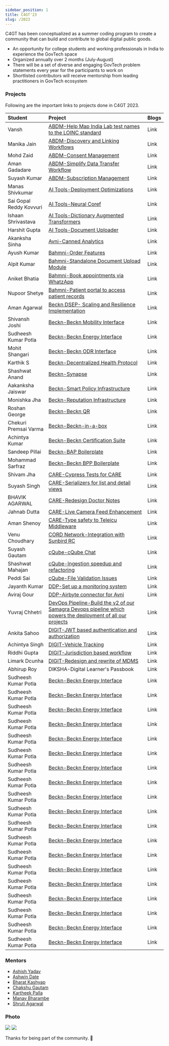 ```yaml
---
sidebar_position: 1
title: C4GT'23
slug: /2023
---
```


C4GT has been conceptualized as a summer coding program to create a community that can build and contribute to global digital public goods.

- An opportunity for college students and working professionals in India to experience the GovTech space
- Organized annually over 2 months (July-August)
- There will be a set of diverse and engaging GovTech problem statements every year for the participants to work on
- Shortlisted contributors will receive mentorship from leading practitioners in GovTech ecosystem

### Projects

Following are the important links to projects done in C4GT 2023.

| Student          | Project                                        | Blogs                                                                                                                                |
| :--------------- | :--------------------------------------------- | :----------------------------------------------------------------------------------------------------------------------------------- |
| Vansh   | [ABDM-Help Map India Lab test names to the LOINC standard](https://github.com/kiranma72/loinc-india/issues/1)                        | Link                                                                                                                                 |
| Manika Jain      | [ABDM-Discovery and Linking Workflows](https://github.com/atulai-sg/abdm-sdk/issues/1)     | Link                                                                                                                                 |
| Mohd Zaid  | [ABDM-Consent Management   ](https://github.com/atulai-sg/abdm-sdk/issues/2)          | Link                                                                                                                                 |
| Aman Gadadare      | [ABDM-Simplify Data Transfer Workflow](https://github.com/atulai-sg/abdm-sdk/issues/3) | Link                                                                                                                                 |
| Suyash Kumar    | [ABDM-Subscription Management    ](https://github.com/atulai-sg/abdm-sdk/issues/4)           | Link                                                                                                                                 |
| Manas Shivkumar    | [AI Tools-Deployment Optimizations](https://github.com/Samagra-Development/ai-tools/issues/80)      | Link  |
| Sai Gopal Reddy Kovvuri | [AI Tools-Neural Coref](https://github.com/Samagra-Development/ai-tools/issues/42) | Link                                                                                                                                 |
| Ishaan Shrivastava    | [AI Tools-Dictionary Augmented Transformers ](https://github.com/Samagra-Development/ai-tools/issues/81)    | Link                                                                                                                                 |
| Harshit Gupta      | [AI Tools-Document Uploader  ](https://github.com/Samagra-Development/ai-tools/issues/78)                     | Link                                                                                                                                 |
| Akanksha Sinha | [Avni-Canned Analytics ](https://github.com/avniproject/avni-product/issues/1334) | Link                                                                                                                                 |
| Ayush Kumar   | [Bahmni-Order Features](https://github.com/Bahmni/connect2Bahmni/issues/3)            | Link                                                                                                                                 |
| Alpit Kumar  | [Bahmni-Standalone Document Upload Module](https://bahmni.atlassian.net/browse/BAH-3006)   | Link                                                                                                                                 |
| Aniket Bhatia   | [Bahmni-Book appointments via WhatzApp ](https://github.com/Bahmni/openmrs-module-bahmniapps/issues/572)              | Link                                                                                                                                 |
| Nupoor Shetye  |  [Bahmni-Patient portal to access patient records](https://github.com/Bahmni/openmrs-module-bahmniapps/issues/573)             | Link         
| Aman Agarwal   | [Beckn DSEP- Scaling and Resilience Implementation ](https://github.com/ELEVATE-Project/mentoring-bap-service/issues/2)              | Link         
| Shivansh Joshi   | [Beckn-Beckn Mobility Interface](https://github.com/beckn/mobility/issues/55)                | Link         
| Sudheesh Kumar Potla   | [Beckn-Beckn Energy Interface    ](https://github.com/beckn/energy/issues/1)           | Link         
| Mohit Shangari   | [Beckn-Beckn ODR Interface ](https://github.com/beckn/online-dispute-resolution/issues/1)          | Link    
| Karthik S   | [Beckn-Decentralized Health Protocol ](https://github.com/dhp-project/DHP-Specs/issues/99)       | Link    
| Shashwat Anand   | [Beckn-Synapse  ](https://github.com/beckn/synapse/issues/1)      | Link    
| Aakanksha Jaiswar  | [Beckn-Smart Policy Infrastructure ](https://github.com/beckn/policy-admin-api/issues/19)         | Link    
| Monishka Jha   | [Beckn-Reputation Infrastructure](https://github.com/beckn/reputation-infra/issues/1)        | Link    
| Roshan George   |[Beckn-Beckn QR   ](https://github.com/beckn/beckn-qr-code-generator/issues/1)       | Link    
| Chekuri Premsai Varma   | [Beckn-Beckn-in-a-box](https://github.com/beckn/beckn-in-a-box/issues/9)           | Link    
| Achintya Kumar   | [Beckn-Beckn Certification Suite ](https://github.com/beckn/certification-suite/issues/1)        | Link    
| Sandeep Pillai  | [Beckn-BAP Boilerplate  ](https://github.com/beckn/BAP-Boilerplate-SDK/issues/1)        | Link    
| Mohammad Sarfraz  | [Beckn-Beckn BPP Boilerplate ](https://github.com/beckn/BPP-Boilerplate-SDK/issues/1)        | Link    
| Shivam Jha   | [CARE-Cypress Tests for CARE](https://github.com/coronasafe/care_fe/issues/5491)           | Link    
| Suyash Singh   | [CARE-Serializers for list and detail views  ](https://github.com/coronasafe/care_fe/issues/5492)     | Link    
| BHAVIK AGARWAL   | [CARE-Redesign Doctor Notes](https://github.com/coronasafe/care_fe/issues/5493)        | Link    
| Jahnab Dutta   | [CARE-Live Camera Feed Enhancement ](https://github.com/coronasafe/care_fe/issues/5494)       | Link    
| Aman Shenoy   | [CARE-Type safety to Teleicu Middleware ](https://github.com/coronasafe/care_fe/issues/5495)       | Link    
| Venu Choudhary   | [CORD Network-Integration with Sunbird RC ](https://github.com/dhiway/cord/issues/163)         | Link    
| Suyash Gautam  |[cQube-cQube Chat  ](https://github.com/Sunbird-cQube/cQubeChat/issues/1)       | Link    
| Shashwat Mahajan  | [cQube-Ingestion speedup and refactoring](https://github.com/ChakshuGautam/cQube-POCs/issues/90)           | Link    
| Peddi Sai   | [cQube-File Validation Issues    ](https://github.com/Sunbird-cQube/InputFileValidator/issues/1)      | Link    
| Jayanth Kumar  | [DDP-Set up a monitoring system](https://github.com/DevDataPlatform/platform_infra/issues/10)          | Link    
| Aviraj Gour   | [DDP-Airbyte connector for Avni](https://github.com/DevDataPlatform/airbyte/issues/36)            | Link    
| Yuvraj Chhetri  | [DevOps Pipeline-Build the v2 of our Samagra Devops pipeline which powers the deployment of all our projects ](https://github.com/Samagra-Development/samagra-devops/issues/6)       | Link    
| Ankita Sahoo  | [DIGIT-JWT based authentication and authorization ](https://github.com/egovernments/Digit-Core/issues/77)        | Link    
| Achintya Singh  | [DIGIT-Vehicle Tracking ](https://github.com/egovernments/Digit-Core/issues/79)        | Link    
| Riddhi Gupta   | [DIGIT-Jurisdiction based workflow ](https://github.com/egovernments/Digit-Core/issues/71)          | Link    
| Limark Dcunha  | [DIGIT-Redesign and rewrite of MDMS  ](https://github.com/egovernments/Digit-Core/issues/76)         | Link    
| Abhirup Roy  | DIKSHA-Digital Learner's Passbook        | Link    
| Sudheesh Kumar Potla   | [Beckn-Beckn Energy Interface    ](https://github.com/beckn/energy/issues/1)           | Link    
| Sudheesh Kumar Potla   | [Beckn-Beckn Energy Interface    ](https://github.com/beckn/energy/issues/1)           | Link    
| Sudheesh Kumar Potla   | [Beckn-Beckn Energy Interface    ](https://github.com/beckn/energy/issues/1)           | Link    
| Sudheesh Kumar Potla   | [Beckn-Beckn Energy Interface    ](https://github.com/beckn/energy/issues/1)           | Link    
| Sudheesh Kumar Potla   | [Beckn-Beckn Energy Interface    ](https://github.com/beckn/energy/issues/1)           | Link    
| Sudheesh Kumar Potla   | [Beckn-Beckn Energy Interface    ](https://github.com/beckn/energy/issues/1)           | Link    
| Sudheesh Kumar Potla   | [Beckn-Beckn Energy Interface    ](https://github.com/beckn/energy/issues/1)           | Link    
| Sudheesh Kumar Potla   | [Beckn-Beckn Energy Interface    ](https://github.com/beckn/energy/issues/1)           | Link    
| Sudheesh Kumar Potla   | [Beckn-Beckn Energy Interface    ](https://github.com/beckn/energy/issues/1)           | Link    
| Sudheesh Kumar Potla   | [Beckn-Beckn Energy Interface    ](https://github.com/beckn/energy/issues/1)           | Link    
| Sudheesh Kumar Potla   | [Beckn-Beckn Energy Interface    ](https://github.com/beckn/energy/issues/1)           | Link    
| Sudheesh Kumar Potla   | [Beckn-Beckn Energy Interface    ](https://github.com/beckn/energy/issues/1)           | Link    
| Sudheesh Kumar Potla   | [Beckn-Beckn Energy Interface    ](https://github.com/beckn/energy/issues/1)           | Link    
| Sudheesh Kumar Potla   | [Beckn-Beckn Energy Interface    ](https://github.com/beckn/energy/issues/1)           | Link    
| Sudheesh Kumar Potla   | [Beckn-Beckn Energy Interface    ](https://github.com/beckn/energy/issues/1)           | Link    
| Sudheesh Kumar Potla   | [Beckn-Beckn Energy Interface    ](https://github.com/beckn/energy/issues/1)           | Link    
| Sudheesh Kumar Potla   | [Beckn-Beckn Energy Interface    ](https://github.com/beckn/energy/issues/1)           | Link    
| Sudheesh Kumar Potla   | [Beckn-Beckn Energy Interface    ](https://github.com/beckn/energy/issues/1)           | Link    
| Sudheesh Kumar Potla   | [Beckn-Beckn Energy Interface    ](https://github.com/beckn/energy/issues/1)           | Link    




### Mentors

- [Ashish Yadav](https://github.com/ashish-samagra)
- [Ashwin Date](https://github.com/coolbung)
- [Bharat Kashyap](https://github.com/bharatkashyap)
- [Chakshu Gautam](https://github.com/ChakshuGautam)
- [Kartheek Palla](https://github.com/pallakartheekreddy)
- [Manav Bharambe](https://github.com/anarchistMegabyte)
- [Shruti Agarwal](https://github.com/Shruti3004)

### Photo

<img src="/img/c4gt22participants1.jpeg"/>
<img src="/img/c4gt22participants2.jpeg"/>

Thanks for being part of the community. 💚
